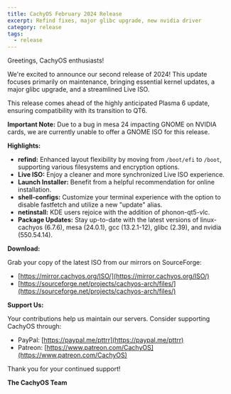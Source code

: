 ```yaml
---
title: CachyOS February 2024 Release
excerpt: Refind fixes, major glibc upgrade, new nvidia driver
category: release
tags:
  - release
---
```


Greetings, CachyOS enthusiasts!

We're excited to announce our second release of 2024! This update focuses primarily on maintenance, bringing essential kernel updates, a major glibc upgrade, and a streamlined Live ISO.

This release comes ahead of the highly anticipated Plasma 6 update, ensuring compatibility with its transition to QT6.

**Important Note:** Due to a bug in mesa 24 impacting GNOME on NVIDIA cards, we are currently unable to offer a GNOME ISO for this release.

**Highlights:**

- **refind:** Enhanced layout flexibility by moving from `/boot/efi` to `/boot`, supporting various filesystems and encryption options.
- **Live ISO:** Enjoy a cleaner and more synchronized Live ISO experience.
- **Launch Installer:** Benefit from a helpful recommendation for online installation.
- **shell-configs:** Customize your terminal experience with the option to disable fastfetch and utilize a new "update" alias.
- **netinstall:** KDE users rejoice with the addition of phonon-qt5-vlc.
- **Package Updates:** Stay up-to-date with the latest versions of linux-cachyos (6.7.6), mesa (24.0.1), gcc (13.2.1-12), glibc (2.39), and nvidia (550.54.14).

**Download:**

Grab your copy of the latest ISO from our mirrors on SourceForge:

- [https://mirror.cachyos.org/ISO/](https://mirror.cachyos.org/ISO/)
- [https://sourceforge.net/projects/cachyos-arch/files/](https://sourceforge.net/projects/cachyos-arch/files/)

**Support Us:**

Your contributions help us maintain our servers. Consider supporting CachyOS through:

- PayPal: [https://paypal.me/pttrr](https://paypal.me/pttrr)
- Patreon: [https://www.patreon.com/CachyOS](https://www.patreon.com/CachyOS)

Thank you for your continued support!

**The CachyOS Team**
